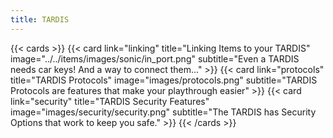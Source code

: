 ```yaml
---
title: TARDIS
---
```


{{< cards >}}
  {{< card link="linking" title="Linking Items to your TARDIS" image="../../items/images/sonic/in_port.png" subtitle="Even a TARDIS needs car keys! And a way to connect them..." >}}
  {{< card link="protocols" title="TARDIS Protocols" image="images/protocols.png" subtitle="TARDIS Protocols are features that make your playthrough easier" >}}
  {{< card link="security" title="TARDIS Security Features" image="images/security/security.png" subtitle="The TARDIS has Security Options that work to keep you safe." >}}
{{< /cards >}}
